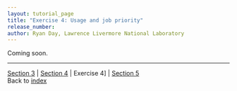 ```yaml
---
layout: tutorial_page
title: "Exercise 4: Usage and job priority"
release_number:
author: Ryan Day, Lawrence Livermore National Laboratory
---
```


Coming soon.

---
[Section 3](/flux/section3) | [Section 4](/flux/section4) | Exercise 4] | [Section 5](/flux/section5)  
Back to [index](/flux/index)
